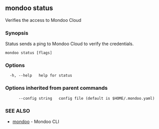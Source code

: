 ## mondoo status

Verifies the access to Mondoo Cloud

### Synopsis


Status sends a ping to Mondoo Cloud to verify the credentials.
	

```
mondoo status [flags]
```

### Options

```
  -h, --help   help for status
```

### Options inherited from parent commands

```
      --config string   config file (default is $HOME/.mondoo.yaml)
```

### SEE ALSO

* [mondoo](mondoo.md)	 - Mondoo CLI

